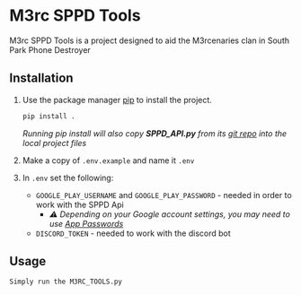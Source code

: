 # M3rc SPPD Tools

M3rc SPPD Tools is a project designed to aid the M3rcenaries clan in South Park Phone Destroyer

## Installation

1) Use the package manager [pip](https://pip.pypa.io/en/stable/) to install the project.

    ```bash
    pip install .
    ```
   
   *Running pip install will also copy **SPPD_API.py** from its [git repo](https://github.com/rbrasga/sppd-api) into the local project files*


2) Make a copy of `.env.example` and name it `.env`
3) In `.env` set the following:
   - `GOOGLE_PLAY_USERNAME` and `GOOGLE_PLAY_PASSWORD` - needed in order to work with the SPPD Api
     -  *:warning: Depending on your Google account settings, you may need to use [App Passwords](https://support.google.com/accounts/answer/185833)*
   - `DISCORD_TOKEN` - needed to work with the discord bot


## Usage

```text
Simply run the M3RC_TOOLS.py
```

[//]: # (## Contributing)

[//]: # ()
[//]: # (Pull requests are welcome. For major changes, please open an issue first)

[//]: # (to discuss what you would like to change.)

[//]: # ()
[//]: # (Please make sure to update tests as appropriate.)

[//]: # (## License)

[//]: # ()
[//]: # ([MIT]&#40;https://choosealicense.com/licenses/mit/&#41;)